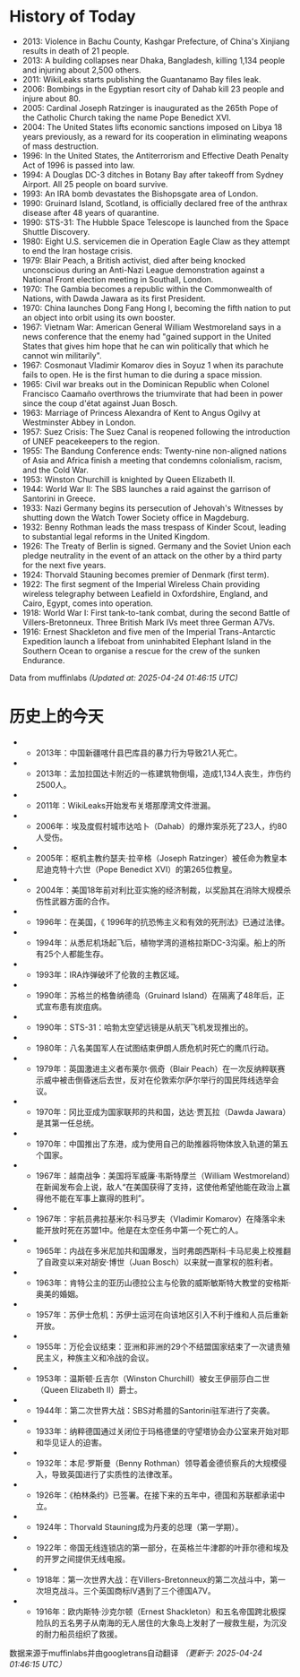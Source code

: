 # History of Today 

- 2013: Violence in Bachu County, Kashgar Prefecture, of China's Xinjiang results in death of 21 people.
- 2013: A building collapses near Dhaka, Bangladesh, killing 1,134 people and injuring about 2,500 others.
- 2011: WikiLeaks starts  publishing the Guantanamo Bay files leak.
- 2006: Bombings in the Egyptian resort city of Dahab kill 23 people and injure about 80.
- 2005: Cardinal Joseph Ratzinger is inaugurated as the 265th Pope of the Catholic Church taking the name Pope Benedict XVI.
- 2004: The United States lifts economic sanctions imposed on Libya 18 years previously, as a reward for its cooperation in eliminating weapons of mass destruction.
- 1996: In the United States, the Antiterrorism and Effective Death Penalty Act of 1996 is passed into law.
- 1994: A Douglas DC-3 ditches in Botany Bay after takeoff from Sydney Airport. All 25 people on board survive.
- 1993: An IRA bomb devastates the Bishopsgate area of London.
- 1990: Gruinard Island, Scotland, is officially declared free of the anthrax disease after 48 years of quarantine.
- 1990: STS-31: The Hubble Space Telescope is launched from the Space Shuttle Discovery.
- 1980: Eight U.S. servicemen die in Operation Eagle Claw as they attempt to end the Iran hostage crisis.
- 1979: Blair Peach, a British activist, died after being knocked unconscious during an Anti-Nazi League demonstration against a National Front election meeting in Southall, London.
- 1970: The Gambia becomes a republic within the Commonwealth of Nations, with Dawda Jawara as its first President.
- 1970: China launches Dong Fang Hong I, becoming the fifth nation to put an object into orbit using its own booster.
- 1967: Vietnam War: American General William Westmoreland says in a news conference that the enemy had "gained support in the United States that gives him hope that he can win politically that which he cannot win militarily".
- 1967: Cosmonaut Vladimir Komarov dies in Soyuz 1 when its parachute fails to open. He is the first human to die during a space mission.
- 1965: Civil war breaks out in the Dominican Republic when Colonel Francisco Caamaño overthrows the triumvirate that had been in power since the coup d'état against Juan Bosch.
- 1963: Marriage of Princess Alexandra of Kent to Angus Ogilvy at Westminster Abbey in London.
- 1957: Suez Crisis: The Suez Canal is reopened following the introduction of UNEF peacekeepers to the region.
- 1955: The Bandung Conference ends: Twenty-nine non-aligned nations of Asia and Africa finish a meeting that condemns colonialism, racism, and the Cold War.
- 1953: Winston Churchill is knighted by Queen Elizabeth II.
- 1944: World War II: The SBS launches a raid against the garrison of Santorini in Greece.
- 1933: Nazi Germany begins its persecution of Jehovah's Witnesses by shutting down the Watch Tower Society office in Magdeburg.
- 1932: Benny Rothman leads the mass trespass of Kinder Scout, leading to substantial legal reforms in the United Kingdom.
- 1926: The Treaty of Berlin is signed. Germany and the Soviet Union each pledge neutrality in the event of an attack on the other by a third party for the next five years.
- 1924: Thorvald Stauning becomes premier of Denmark (first term).
- 1922: The first segment of the Imperial Wireless Chain providing wireless telegraphy between Leafield in Oxfordshire, England, and Cairo, Egypt, comes into operation.
- 1918: World War I: First tank-to-tank combat, during the second Battle of Villers-Bretonneux. Three British Mark IVs meet three German A7Vs.
- 1916: Ernest Shackleton and five men of the Imperial Trans-Antarctic Expedition launch a lifeboat from uninhabited Elephant Island in the Southern Ocean to organise a rescue for the crew of the sunken Endurance.

Data from muffinlabs
*(Updated at: 2025-04-24 01:46:15 UTC)*

# 历史上的今天 

- -  2013年：中国新疆喀什县巴库县的暴力行为导致21人死亡。
- -  2013年：孟加拉国达卡附近的一栋建筑物倒塌，造成1,134人丧生，炸伤约2500人。
- -  2011年：WikiLeaks开始发布关塔那摩湾文件泄漏。
- -  2006年：埃及度假村城市达哈卜（Dahab）的爆炸案杀死了23人，约80人受伤。
- -  2005年：枢机主教约瑟夫·拉辛格（Joseph Ratzinger）被任命为教皇本尼迪克特十六世（Pope Benedict XVI）的第265位教皇。
- -  2004年：美国18年前对利比亚实施的经济制裁，以奖励其在消除大规模杀伤性武器方面的合作。
- -  1996年：在美国，《 1996年的抗恐怖主义和有效的死刑法》已通过法律。
- -  1994年：从悉尼机场起飞后，植物学湾的道格拉斯DC-3沟渠。船上的所有25个人都能生存。
- -  1993年：IRA炸弹破坏了伦敦的主教区域。
- -  1990年：苏格兰的格鲁纳德岛（Gruinard Island）在隔离了48年后，正式宣布患有炭疽病。
- -  1990年：STS-31：哈勃太空望远镜是从航天飞机发现推出的。
- -  1980年：八名美国军人在试图结束伊朗人质危机时死亡的鹰爪行动。
- -  1979年：英国激进主义者布莱尔·佩奇（Blair Peach）在一次反纳粹联赛示威中被击倒昏迷后去世，反对在伦敦索尔萨尔举行的国民阵线选举会议。
- -  1970年：冈比亚成为国家联邦的共和国，达达·贾瓦拉（Dawda Jawara）是其第一任总统。
- -  1970年：中国推出了东港，成为使用自己的助推器将物体放入轨道的第五个国家。
- -  1967年：越南战争：美国将军威廉·韦斯特摩兰（William Westmoreland）在新闻发布会上说，敌人“在美国获得了支持，这使他希望他能在政治上赢得他不能在军事上赢得的胜利”。
- -  1967年：宇航员弗拉基米尔·科马罗夫（Vladimir Komarov）在降落伞未能开放时死在苏盟1中。他是在太空任务中第一个死亡的人。
- -  1965年：内战在多米尼加共和国爆发，当时弗朗西斯科·卡马尼奥上校推翻了自政变以来对胡安·博世（Juan Bosch）以来就一直掌权的胜利者。
- -  1963年：肯特公主的亚历山德拉公主与伦敦的威斯敏斯特大教堂的安格斯·奥美的婚姻。
- -  1957年：苏伊士危机：苏伊士运河在向该地区引入不利于维和人员后重新开放。
- -  1955年：万伦会议结束：亚洲和非洲的29个不结盟国家结束了一次谴责殖民主义，种族主义和冷战的会议。
- -  1953年：温斯顿·丘吉尔（Winston Churchill）被女王伊丽莎白二世（Queen Elizabeth II）爵士。
- -  1944年：第二次世界大战：SBS对希腊的Santorini驻军进行了突袭。
- -  1933年：纳粹德国通过关闭位于玛格德堡的守望塔协会办公室来开始对耶和华见证人的迫害。
- -  1932年：本尼·罗斯曼（Benny Rothman）领导着金德侦察兵的大规模侵入，导致英国进行了实质性的法律改革。
- -  1926年：《柏林条约》已签署。在接下来的五年中，德国和苏联都承诺中立。
- -  1924年：Thorvald Stauning成为丹麦的总理（第一学期）。
- -  1922年：帝国无线连锁店的第一部分，在英格兰牛津郡的叶菲尔德和埃及的开罗之间提供无线电报。
- -  1918年：第一次世界大战：在Villers-Bretonneux的第二次战斗中，第一次坦克战斗。三个英国商标IV遇到了三个德国A7V。
- -  1916年：欧内斯特·沙克尔顿（Ernest Shackleton）和五名帝国跨北极探险队的五名男子从南海的无人居住的大象岛上发射了一艘救生艇，为沉没的耐力船员组织了救援。

数据来源于muffinlabs并由googletrans自动翻译
*（更新于: 2025-04-24 01:46:15 UTC）*